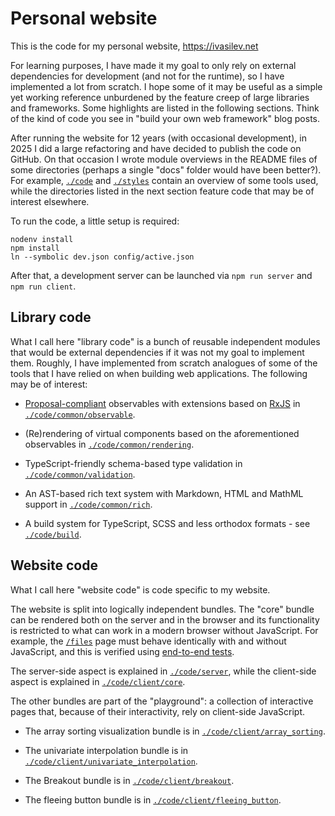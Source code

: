 # Personal website

This is the code for my personal website, https://ivasilev.net

For learning purposes, I have made it my goal to only rely on external dependencies for development (and not for the runtime), so I have implemented a lot from scratch. I hope some of it may be useful as a simple yet working reference unburdened by the feature creep of large libraries and frameworks. Some highlights are listed in the following sections. Think of the kind of code you see in "build your own web framework" blog posts.

After running the website for 12 years (with occasional development), in 2025 I did a large refactoring and have decided to publish the code on GitHub. On that occasion I wrote module overviews in the README files of some directories (perhaps a single "docs" folder would have been better?). For example, [`./code`](./code) and [`./styles`](./client/styles) contain an overview of some tools used, while the directories listed in the next section feature code that may be of interest elsewhere.

To run the code, a little setup is required:
```
nodenv install
npm install
ln --symbolic dev.json config/active.json
```

After that, a development server can be launched via `npm run server` and `npm run client`.

## Library code

What I call here "library code" is a bunch of reusable independent modules that would be external dependencies if it was not my goal to implement them. Roughly, I have implemented from scratch analogues of some of the tools that I have relied on when building web applications. The following may be of interest:

* [Proposal-compliant](https://github.com/tc39/proposal-observable) observables with extensions based on [RxJS](https://rxjs.dev/) in [`./code/common/observable`](./code/common/observable).

* (Re)rendering of virtual components based on the aforementioned observables in [`./code/common/rendering`](./code/common/rendering).

* TypeScript-friendly schema-based type validation in [`./code/common/validation`](./code/common/validation).

* An AST-based rich text system with Markdown, HTML and MathML support in [`./code/common/rich`](./code/common/rich).

* A build system for TypeScript, SCSS and less orthodox formats - see [`./code/build`](./code/build).

## Website code

What I call here "website code" is code specific to my website.

The website is split into logically independent bundles. The "core" bundle can be rendered both on the server and in the browser and its functionality is restricted to what can work in a modern browser without JavaScript. For example, the [`/files`](https://ivasilev.net/files) page must behave identically with and without JavaScript, and this is verified using [end-to-end tests](./code/testing/e2e/test_files.ts).

The server-side aspect is explained in [`./code/server`](./code/server), while the client-side aspect is explained in [`./code/client/core`](./code/client/core).

The other bundles are part of the "playground": a collection of interactive pages that, because of their interactivity, rely on client-side JavaScript.

* The array sorting visualization bundle is in [`./code/client/array_sorting`](./code/client/array_sorting).

* The univariate interpolation bundle is in [`./code/client/univariate_interpolation`](./code/client/univariate_interpolation).

* The Breakout bundle is in [`./code/client/breakout`](./code/client/breakout).

* The fleeing button bundle is in [`./code/client/fleeing_button`](./code/client/fleeing_button).

